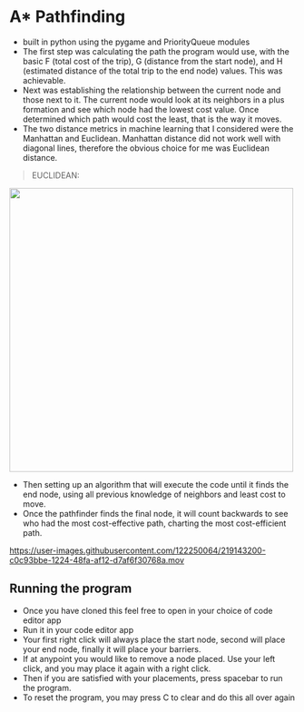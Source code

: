 # A* Pathfinding 
 - built in python using the pygame and PriorityQueue modules
 - The first step was calculating the path the program would use, with the basic F (total cost of the trip), G (distance from the start node), and H (estimated distance of the total trip to the end node) values. This was achievable.
- Next was establishing the relationship between the current node and those next to it. The current node would look at its neighbors in a plus formation and see which node had the lowest cost value. Once determined which path would cost the least, that is the way it moves.
- The two distance metrics in machine learning that I considered were the Manhattan and Euclidean. Manhattan distance did not work well with diagonal lines, therefore the obvious choice for me was Euclidean distance.

> EUCLIDEAN:
<img src="https://user-images.githubusercontent.com/122250064/219146195-b8676592-43d3-45f7-909a-1a8874ee392a.png" width="500" height="500">


- Then setting up an algorithm that will execute the code until it finds the end node, using all previous knowledge of neighbors and least cost to move.
- Once the pathfinder finds the final node, it will count backwards to see who had the most cost-effective path, charting the most cost-efficient path.



https://user-images.githubusercontent.com/122250064/219143200-c0c93bbe-1224-48fa-af12-d7af6f30768a.mov

## Running the program
- Once you have cloned this feel free to open in your choice of code editor app
- Run it in your code editor app
- Your first right click will always place the start node, second will place your end node, finally it will place your barriers. 
- If at anypoint you would like to remove a node placed. Use your left click, and you may place it again with a right click.
- Then if you are satisfied with your placements, press spacebar to run the program.
- To reset the program, you may press C to clear and do this all over again
